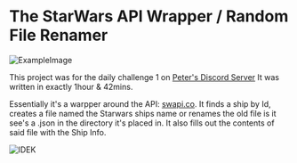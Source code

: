 # The StarWars API Wrapper / Random File Renamer

![ExampleImage](https://i.gyazo.com/2f32c5e7ff1ab13df17ccb2b5e3b7aa6.png)

This project was for the daily challenge 1 on [Peter's Discord Server]() It was written in exactly 1hour & 42mins.

Essentially it's a warpper around the API: [swapi.co](swapi.co.). It finds a ship by Id, creates a file named the Starwars ships name or renames the old file is it see's a .json in the directory it's placed in.
It also fills out the contents of said file with the Ship Info.

![IDEK](https://cdn.discordapp.com/attachments/534539254861398027/587338395215200256/bitmoji-20190609065236.png)
